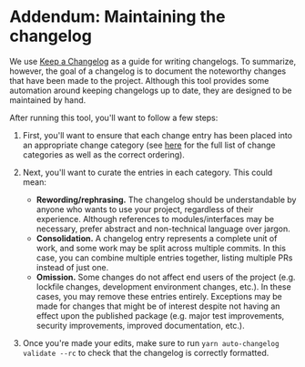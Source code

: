 # Addendum: Maintaining the changelog

We use [Keep a Changelog](https://keepachangelog.com/en/1.0.0/) as a guide for writing changelogs. To summarize, however, the goal of a changelog is to document the noteworthy changes that have been made to the project. Although this tool provides some automation around keeping changelogs up to date, they are designed to be maintained by hand.

After running this tool, you'll want to follow a few steps:

1. First, you'll want to ensure that each change entry has been placed into an appropriate change category (see [here](https://keepachangelog.com/en/1.0.0/#types) for the full list of change categories as well as the correct ordering).

2. Next, you'll want to curate the entries in each category. This could mean:

   - **Rewording/rephrasing.** The changelog should be understandable by anyone who wants to use your project, regardless of their experience. Although references to modules/interfaces may be necessary, prefer abstract and non-technical language over jargon.
   - **Consolidation.** A changelog entry represents a complete unit of work, and some work may be split across multiple commits. In this case, you can combine multiple entries together, listing multiple PRs instead of just one.
   - **Omission.** Some changes do not affect end users of the project (e.g. lockfile changes, development environment changes, etc.). In these cases, you may remove these entries entirely. Exceptions may be made for changes that might be of interest despite not having an effect upon the published package (e.g. major test improvements, security improvements, improved documentation, etc.).

3. Once you're made your edits, make sure to run `yarn auto-changelog validate --rc` to check that the changelog is correctly formatted.
